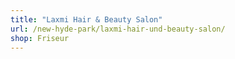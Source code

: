 ```yaml
---
title: "Laxmi Hair & Beauty Salon"
url: /new-hyde-park/laxmi-hair-und-beauty-salon/
shop: Friseur
---
```

